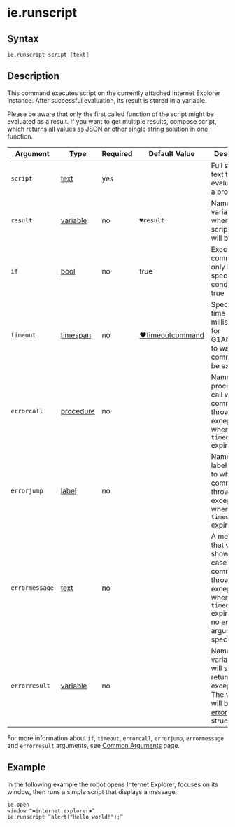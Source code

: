 # ie.runscript

## Syntax

```G1ANT
ie.runscript script ⟦text⟧
```

## Description

This command executes script on the currently attached Internet Explorer instance. After successful evaluation, its result is stored in a variable.

Please be aware that only the first called function of the script might be evaluated as a result. If you want to get multiple results, compose script, which returns all values as JSON or other single string solution in one function.

| Argument | Type | Required | Default Value | Description |
| -------- | ---- | -------- | ------------- | ----------- |
|`script`| [text](G1ANT.Language/G1ANT.Language/Structures/TextStructure.md) | yes|  | Full script as text to be evaluated in a browser |
|`result`| [variable](G1ANT.Language/G1ANT.Language/Structures/VariableStructure.md) | no | `♥result` | Name of a variable where the script result will be stored |
| `if`           | [bool](G1ANT.Language/G1ANT.Language/Structures/BooleanStructure.md) | no       | true                                                        | Executes the command only if a specified condition is true   |
| `timeout`      | [timespan](G1ANT.Language/G1ANT.Language/Structures/TimeSpanStructure.md) | no       | [♥timeoutcommand](G1ANT.Language/G1ANT.Addon.Core/Variables/TimeoutCommandVariable.md) | Specifies time in milliseconds for G1ANT.Robot to wait for the command to be executed |
| `errorcall`    | [procedure](G1ANT.Language/G1ANT.Language/Structures/ProcedureStructure.md) | no       |                                                             | Name of a procedure to call when the command throws an exception or when a given `timeout` expires |
| `errorjump`    | [label](G1ANT.Language/G1ANT.Language/Structures/LabelStructure.md) | no       |                                                             | Name of the label to jump to when the command throws an exception or when a given `timeout` expires |
| `errormessage` | [text](G1ANT.Language/G1ANT.Language/Structures/TextStructure.md) | no       |                                                             | A message that will be shown in case the command throws an exception or when a given `timeout` expires, and no `errorjump` argument is specified |
| `errorresult`  | [variable](G1ANT.Language/G1ANT.Language/Structures/VariableStructure.md) | no       |                                                             | Name of a variable that will store the returned exception. The variable will be of [error](G1ANT.Language/G1ANT.Language/Structures/ErrorStructure.md) structure  |

For more information about `if`, `timeout`, `errorcall`, `errorjump`, `errormessage` and `errorresult` arguments, see [Common Arguments](G1ANT.Manual/appendices/common-arguments.md) page.

## Example

In the following example the robot opens Internet Explorer, focuses on its window, then runs a simple script that displays a message:

```G1ANT
ie.open
window ‴✱internet explorer✱‴
ie.runscript ‴alert("Hello world!");‴
```


